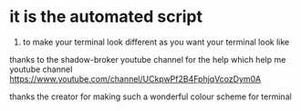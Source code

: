 # it is the automated script 
1. to make your terminal look different as you want your terminal look like

thanks to the shadow-broker youtube channel for the help which help me 
youtube channel https://www.youtube.com/channel/UCkpwPf2B4FphjqVcozDym0A

thanks the creator for making such a wonderful colour scheme for terminal 